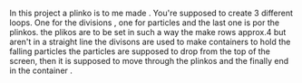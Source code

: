 
In this project a plinko is to me made .
You're supposed to create 3 different loops. One for the divisions , one for particles and the last one is por the plinkos.
the plikos are to be set in such a way the make rows approx.4 but aren't in a straight line
the divisons are used to make containers to hold the falling particles
the particles are supposed to drop from the top of the screen, then it is supposed to move through the plinkos and the finally end in the container .
